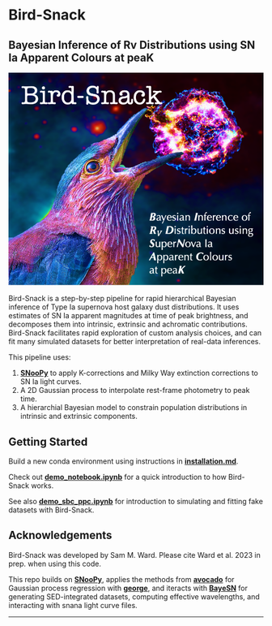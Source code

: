 # Bird-Snack
**B**ayesian **I**nference of **R**v **D**istributions using **SN** Ia **A**pparent **C**olours at pea**K**
---
![Logo](logo/BirdSnackLogo.png)

Bird-Snack is a step-by-step pipeline for rapid hierarchical Bayesian inference of Type Ia supernova host galaxy dust distributions. It uses estimates of SN Ia apparent magnitudes at time of peak brightness, and decomposes them into intrinsic, extrinsic and achromatic contributions. Bird-Snack facilitates rapid exploration of custom analysis choices, and can fit many simulated datasets for better interpretation of real-data inferences.   

This pipeline uses:

1) [**SNooPy**](https://csp.obs.carnegiescience.edu/data/snpy) to apply K-corrections and Milky Way extinction corrections to SN Ia light curves.
2) A 2D Gaussian process to interpolate rest-frame photometry to peak time.
3) A hierarchial Bayesian model to constrain population distributions in intrinsic and extrinsic components.

## Getting Started

Build a new conda environment using instructions in [**installation.md**](https://github.com/sam-m-ward/birdsnack/blob/dev/installation.md).

Check out [**demo_notebook.ipynb**](https://github.com/sam-m-ward/birdsnack/blob/dev/demo_notebook.ipynb) for a quick introduction to how Bird-Snack works.

See also [**demo_sbc_ppc.ipynb**](https://github.com/sam-m-ward/birdsnack/blob/dev/demo_sbc_ppc.ipynb) for introduction to simulating and fitting fake datasets with Bird-Snack.

## Acknowledgements

Bird-Snack was developed by Sam M. Ward. Please cite Ward et al. 2023 in prep. when using this code.

This repo builds on [**SNooPy**](https://csp.obs.carnegiescience.edu/data/snpy), applies the methods from [**avocado**](https://github.com/kboone/avocado) for Gaussian process regression with [**george**](https://george.readthedocs.io/en/latest/), and iteracts with [**BayeSN**](https://github.com/bayesn/bayesn-public) for generating SED-integrated datasets, computing effective wavelengths, and interacting with snana light curve files.

---

